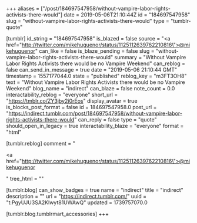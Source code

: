+++
aliases = ["/post/184697547958/without-vampire-labor-rights-activists-there-would"]
date = 2019-05-06T21:10:44Z
id = "184697547958"
slug = "without-vampire-labor-rights-activists-there-would"
type = "tumblr-quote"

[tumblr]
id_string = "184697547958"
is_blazed = false
source = "<a href=\"http://twitter.com/mikehuguenor/status/1125112639762210816\">@mikehuguenor</a>"
can_like = false
is_blaze_pending = false
slug = "without-vampire-labor-rights-activists-there-would"
summary = "Without Vampire Labor Rights Activists there would be no Vampire Weekend"
can_reblog = false
can_send_in_message = true
date = "2019-05-06 21:10:44 GMT"
timestamp = 1557177044.0
state = "published"
reblog_key = "m3FT3OH8"
text = "Without Vampire Labor Rights Activists there would be no Vampire Weekend"
blog_name = "indirect"
can_blaze = false
note_count = 0.0
interactability_reblog = "everyone"
short_url = "https://tmblr.co/ZY3jby2i0rEos"
display_avatar = true
is_blocks_post_format = false
id = 184697547958.0
post_url = "https://indirect.tumblr.com/post/184697547958/without-vampire-labor-rights-activists-there-would"
can_reply = false
type = "quote"
should_open_in_legacy = true
interactability_blaze = "everyone"
format = "html"

[tumblr.reblog]
comment = "<p><a href=\"http://twitter.com/mikehuguenor/status/1125112639762210816\">@mikehuguenor</a></p>"
tree_html = ""

[tumblr.blog]
can_show_badges = true
name = "indirect"
title = "indirect"
description = ""
url = "https://indirect.tumblr.com/"
uuid = "t:PgyUJU3SA2Klwyt81UWAwQ"
updated = 1739757070.0

[tumblr.blog.tumblrmart_accessories]
+++
